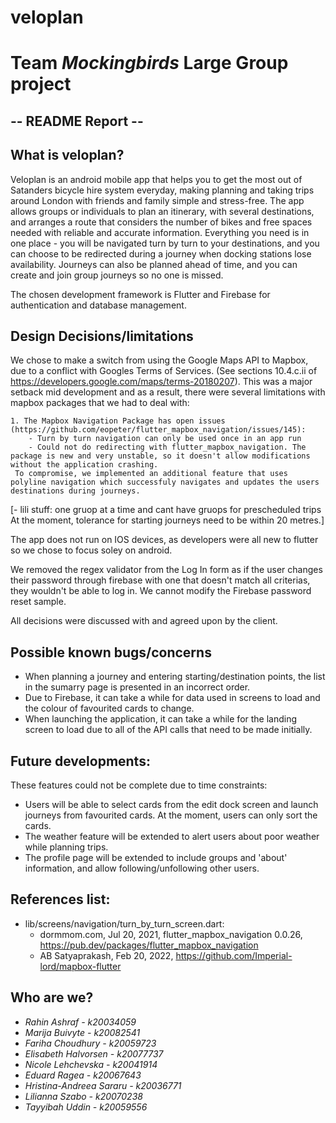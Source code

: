 # veloplan

# Team *Mockingbirds* Large Group project

## -- README Report -- ##

## What is veloplan?

Veloplan is an android mobile app that helps you to get the most out of Satanders bicycle hire system everyday, making planning and taking trips around London with friends and family simple and stress-free. The app allows groups or individuals to plan an itinerary, with several destinations, and arranges a route that considers the number of bikes and free spaces needed with reliable and accurate information. Everything you need is in one place - you will be navigated turn by turn to your destinations, and you can choose to be redirected during a journey when docking stations lose availability. Journeys can also be planned ahead of time, and you can create and join group journeys so no one is missed.

The chosen development framework is Flutter and Firebase for authentication and database management.

## Design Decisions/limitations

We chose to make a switch from using the Google Maps API to Mapbox, due to a conflict with Googles Terms of Services. (See sections 10.4.c.ii of https://developers.google.com/maps/terms-20180207). This was a major setback mid development and as a result, there were several limitations with mapbox packages that we had to deal with: 

    1. The Mapbox Navigation Package has open issues (https://github.com/eopeter/flutter_mapbox_navigation/issues/145):
        - Turn by turn navigation can only be used once in an app run
        - Could not do redirecting with flutter_mapbox_navigation. The package is new and very unstable, so it doesn't allow modifications without the application crashing.
     To compromise, we implemented an additional feature that uses polyline navigation which successfuly navigates and updates the users destinations during journeys.

[- lili stuff: one gruop at a time and cant have gruops for prescheduled trips
At the moment, 
tolerance for starting journeys need to be within 20 metres.]

The app does not run on IOS devices, as developers were all new to flutter so we chose to focus soley on android. 

We removed the regex validator from the Log In form as if the user changes their password through firebase with one that doesn't match all criterias, they wouldn't be able to log in. We cannot modify the Firebase password reset sample.

All decisions were discussed with and agreed upon by the client. 

## Possible known bugs/concerns

- When planning a journey and entering starting/destination points, the list in the sumarry page is presented in an incorrect order.
- Due to Firebase,  it can take a while for data used in screens to load and the colour of favourited cards to change.
- When launching the application, it can take a while for the landing screen to load due to all of the API calls that need to be made initially. 

## Future developments:
These features could not be complete due to time constraints:

- Users will be able to select cards from the edit dock screen and launch journeys from favourited cards. At the moment, users can only sort the cards.
- The weather feature will be extended to alert users about poor weather while planning trips.
- The profile page will be extended to include groups and 'about' information, and allow following/unfollowing other users.


## References list:

- lib/screens/navigation/turn_by_turn_screen.dart: 
    * dormmom.com, Jul 20, 2021, flutter_mapbox_navigation 0.0.26, https://pub.dev/packages/flutter_mapbox_navigation
    * AB Satyaprakash, Feb 20, 2022, https://github.com/Imperial-lord/mapbox-flutter


## Who are we?

- *Rahin Ashraf - k20034059*
- *Marija Buivyte - k20082541*
- *Fariha Choudhury - k20059723*
- *Elisabeth Halvorsen - k20077737*
- *Nicole Lehchevska - k20041914*
- *Eduard Ragea - k20067643*
- *Hristina-Andreea Sararu - k20036771*
- *Lilianna Szabo - k20070238*
- *Tayyibah Uddin - k20059556*
